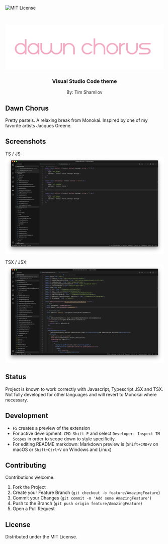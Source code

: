 <!-- PROJECT SHIELDS -->
<!--
*** I'm using markdown "reference style" links for readability.
*** Reference links are enclosed in brackets [ ] instead of parentheses ( ).
*** See the bottom of this document for the declaration of the reference variables
*** for contributors-url, forks-url, etc. This is an optional, concise syntax you may use.
*** https://www.markdownguide.org/basic-syntax/#reference-style-links
-->

![MIT License][license-shield]

<!-- PROJECT LOGO -->
<br />
<p align="center">
  <a href="#">
    <img src="https://raw.githubusercontent.com/shamilovtim/dawnchorus/master/images/logo.png" alt="Logo">
  </a>

  <h3 align="center">Visual Studio Code theme</h3>
  <p align="center">
    By: Tim Shamilov
</p>

## Dawn Chorus

Pretty pastels. A relaxing break from Monokai. Inspired by one of my favorite artists Jacques Greene.

<!-- ABOUT THE PROJECT -->

## Screenshots

TS / JS:
![Product Name Screen Shot][product-screenshot]

TSX / JSX:
![Product Name Screen Shot][product-screenshot2]

## Status

Project is known to work correctly with Javascript, Typescript JSX and TSX. Not fully developed for other languages and will revert to Monokai where necessary.

## Development

- `F5` creates a preview of the extension
- For active development: `CMD-Shift-P` and select `Developer: Inspect TM Scopes` in order to scope down to style specificity.
- For editing README markdown: Markdown preview is (`Shift+CMD+V` on macOS or `Shift+Ctrl+V` on Windows and Linux)

<!-- CONTRIBUTING -->

## Contributing

Contributions welcome.

1. Fork the Project
2. Create your Feature Branch (`git checkout -b feature/AmazingFeature`)
3. Commit your Changes (`git commit -m 'Add some AmazingFeature'`)
4. Push to the Branch (`git push origin feature/AmazingFeature`)
5. Open a Pull Request

<!-- LICENSE -->

## License

Distributed under the MIT License.

<!-- MARKDOWN LINKS & IMAGES -->
<!-- https://www.markdownguide.org/basic-syntax/#reference-style-links -->

[license-shield]: https://img.shields.io/github/license/othneildrew/Best-README-Template.svg?style=flat-square
[product-screenshot]: https://raw.githubusercontent.com/shamilovtim/dawnchorus/master/images/screenshot1.png
[product-screenshot2]: https://raw.githubusercontent.com/shamilovtim/dawnchorus/master/images/screenshot2.png
